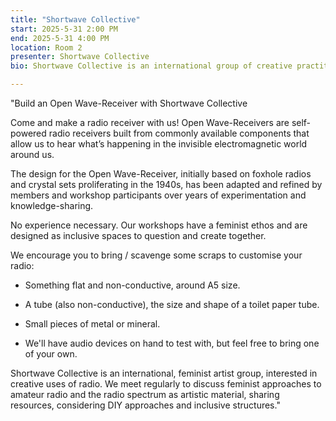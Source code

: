 ```yaml
---
title: "Shortwave Collective"
start: 2025-5-31 2:00 PM
end: 2025-5-31 4:00 PM
location: Room 2
presenter: Shortwave Collective
bio: Shortwave Collective is an international group of creative practitioners from various backgrounds and disciplines (sound and radio art, activism, social science, media and artistic research) brought together by an interest in feminist practices and the radio spectrum. As a collective, we have a desire to learn together and to open a space to learn together-with-others as equal non-experts. We spend time in each other’s company making, testing, listening and sharing; sometimes ‘failing’, but more often laughing our way into serendipitous results that lead us to new practices and new situated ways of listening. Part of our feminist ethos is ‘learning through doing’. This is a way to de-mystify aspects of technology, which enables us to share our experiences more easily with each other, and with others. The collective’s approach aims to create an inclusive, collaborative, tech-based learning environment, one which acknowledges and attends to gendered education gaps and one that purposefully removes potential hurdles, such as unexplained components lists that assume knowledge.

---
```


"Build an Open Wave-Receiver with Shortwave Collective

Come and make a radio receiver with us! Open Wave-Receivers are self-powered radio receivers built from commonly available components that allow us to hear what’s happening in the invisible electromagnetic world around us.

The design for the Open Wave-Receiver, initially based on foxhole radios and crystal sets proliferating in the 1940s, has been adapted and refined by members and workshop participants over years of experimentation and knowledge-sharing.

No experience necessary. Our workshops have a feminist ethos and are designed as inclusive spaces to question and create together.

We encourage you to bring / scavenge some scraps to customise your radio:

- Something flat and non-conductive, around A5 size.

- A tube (also non-conductive), the size and shape of a toilet paper tube.

- Small pieces of metal or mineral.

- We'll have audio devices on hand to test with, but feel free to bring one of your own.

Shortwave Collective is an international, feminist artist group, interested in creative uses of radio. We meet regularly to discuss feminist approaches to amateur radio and the radio spectrum as artistic material, sharing resources, considering DIY approaches and inclusive structures."
